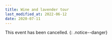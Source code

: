 ```yaml
---
title: Wine and lavender tour
last_modified_at: 2022-06-12
date: 2020-07-11
---
```


This event has been cancelled.
{: .notice--danger}
